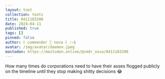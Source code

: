 ```yaml
---
layout: toot
collection: toots
title: 0411183200
date: 2024-04-11
published: true
tags: []
pinned: false
author: ⸸ commander ░ nova ⸸ :~$
avatar: /img/avatar/daemon.jpeg
mastodon: https://mastodon.online/@cmdr_nova/0411183200
---
```


How many times do corporations need to have their asses flogged publicly on the timeline until they stop making shitty decisions 😂
